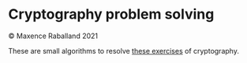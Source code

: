 # Cryptography problem solving

&copy; Maxence Raballand 2021

These are small algorithms to resolve [these exercises](https://vqhuy.github.io/teaching/crypto/td1) of cryptography.
